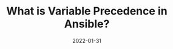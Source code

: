---
title: "What is Variable Precedence in Ansible?"
date: 2022-01-31
tags: [""]
dbiblogtitle: what-is-variable-precedence-in-ansible
---